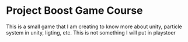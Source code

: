 # Project Boost Game Course
 This is a small game that I am creating to know more about unity, particle system in unity, ligting, etc. This is not something I will put in playstoer
